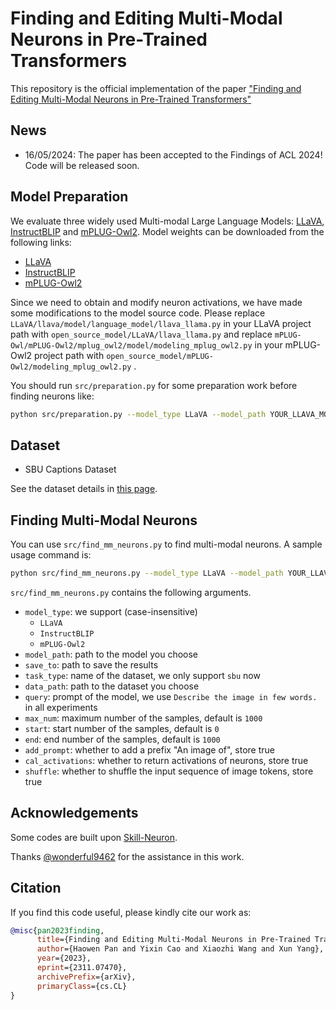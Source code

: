 # Finding and Editing Multi-Modal Neurons in Pre-Trained Transformers
This repository is the official implementation of the paper ["Finding and Editing Multi-Modal Neurons in Pre-Trained Transformers"](https://arxiv.org/abs/2311.07470)

## News
* 16/05/2024: The paper has been accepted to the Findings of ACL 2024! Code will be released soon.

## Model Preparation

We evaluate three widely used Multi-modal Large Language Models: [LLaVA](https://github.com/haotian-liu/LLaVA), [InstructBLIP](https://github.com/salesforce/lavis) and [mPLUG-Owl2](https://github.com/X-PLUG/mPLUG-Owl). Model weights can be downloaded from the following links:

- [LLaVA](https://huggingface.co/liuhaotian/llava-llama-2-13b-chat-lightning-preview)
- [InstructBLIP](https://huggingface.co/Salesforce/instructblip-vicuna-7b)
- [mPLUG-Owl2](https://huggingface.co/MAGAer13/mplug-owl2-llama2-7b)

Since we need to obtain and modify neuron activations, we have made some modifications to the model source code. Please replace `LLaVA/llava/model/language_model/llava_llama.py` in your LLaVA project path with `open_source_model/LLaVA/llava_llama.py` and replace `mPLUG-Owl/mPLUG-Owl2/mplug_owl2/model/modeling_mplug_owl2.py` in your mPLUG-Owl2 project path with `open_source_model/mPLUG-Owl2/modeling_mplug_owl2.py` .

You should run `src/preparation.py` for some preparation work before finding neurons like:

```bash
python src/preparation.py --model_type LLaVA --model_path YOUR_LLAVA_MODEL_PATH
```

## Dataset

- SBU Captions Dataset

See the dataset details in [this page](https://www.cs.rice.edu/~vo9/sbucaptions/).

## Finding Multi-Modal Neurons

You can use `src/find_mm_neurons.py` to find multi-modal neurons. A sample usage command is:

```bash
python src/find_mm_neurons.py --model_type LLaVA --model_path YOUR_LLAVA_MODEL_PATH --save_to ./results --task_type sbu --data_path ./datasets/sbu --add_prompt --cal_activations
```

`src/find_mm_neurons.py` contains the following arguments.

- `model_type`: we support (case-insensitive)
  - `LLaVA`
  - `InstructBLIP`
  - `mPLUG-Owl2`
- `model_path`: path to the model you choose
- `save_to`: path to save the results
- `task_type`: name of the dataset, we only support `sbu` now
- `data_path`: path to the dataset you choose
- `query`: prompt of the model, we use `Describe the image in few words.` in all experiments
- `max_num`: maximum number of the samples, default is `1000`
- `start`: start number of the samples, default is `0`
- `end`: end number of the samples, default is `1000`
- `add_prompt`: whether to add a prefix "An image of", store true
- `cal_activations`: whether to return activations of neurons, store true
- `shuffle`: whether to shuffle the input sequence of image tokens, store true

## Acknowledgements

Some codes are built upon [Skill-Neuron](https://github.com/THU-KEG/Skill-Neuron).

Thanks [@wonderful9462](https://github.com/wonderful9462) for the assistance in this work.

## Citation

If you find this code useful, please kindly cite our work as:
```bibtex
@misc{pan2023finding,
      title={Finding and Editing Multi-Modal Neurons in Pre-Trained Transformer}, 
      author={Haowen Pan and Yixin Cao and Xiaozhi Wang and Xun Yang},
      year={2023},
      eprint={2311.07470},
      archivePrefix={arXiv},
      primaryClass={cs.CL}
}
```
